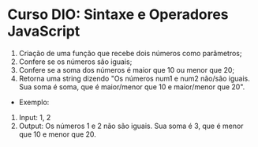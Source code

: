 # Curso DIO: Sintaxe e Operadores JavaScript
1. Criação de uma função que recebe dois números como parâmetros;
2. Confere se os números são iguais;
3. Confere se a soma dos números é maior que 10 ou menor que 20;
4. Retorna uma string dizendo "Os números num1 e num2 não/são iguais. Sua soma é soma, que é maior/menor que 10 e maior/menor que 20".
- Exemplo:
1. Input: 1, 2
2. Output: Os números 1 e 2 não são iguais. Sua soma é 3, que é menor que 10 e menor que 20.
